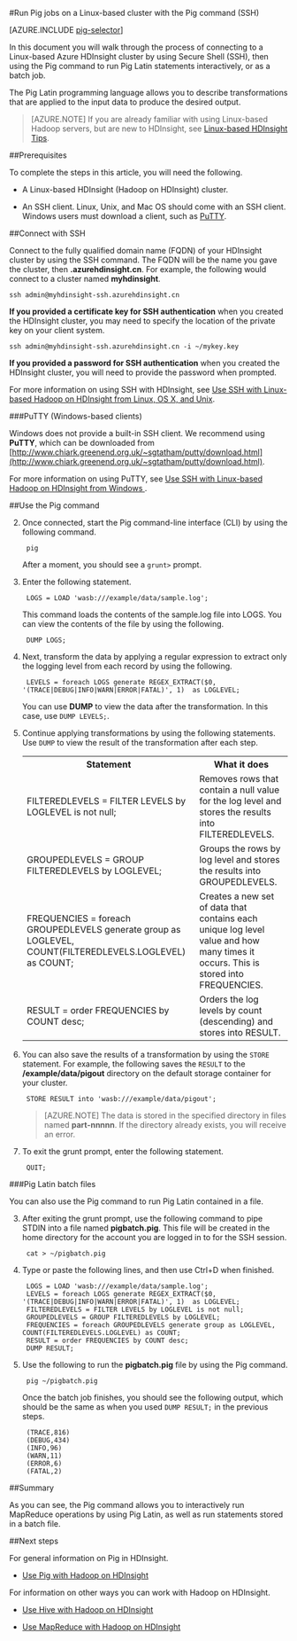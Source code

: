 <properties
   pageTitle="Use Hadoop Pig with SSH on an HDInsight cluster | Windows Azure"
   description="Learn how connect to a Linux-based Hadoop cluster with SSH, and then use the Pig command to run Pig Latin statements interactively, or as a batch job."
   services="hdinsight"
   documentationCenter=""
   authors="Blackmist"
   manager="paulettm"
   editor="cgronlun"
	tags="azure-portal"/>

<tags
	ms.service="hdinsight"
	ms.date="10/09/2015"
	wacn.date=""/>

#Run Pig jobs on a Linux-based cluster with the Pig command (SSH)

[AZURE.INCLUDE [pig-selector](../includes/hdinsight-selector-use-pig.md)]

In this document you will walk through the process of connecting to a Linux-based Azure HDInsight cluster by using Secure Shell (SSH), then using the Pig command to run Pig Latin statements interactively, or as a batch job.

The Pig Latin programming language allows you to describe transformations that are applied to the input data to produce the desired output.

> [AZURE.NOTE] If you are already familiar with using Linux-based Hadoop servers, but are new to HDInsight, see [Linux-based HDInsight Tips](/documentation/articles/hdinsight-hadoop-linux-information).

##<a id="prereq"></a>Prerequisites

To complete the steps in this article, you will need the following.

* A Linux-based HDInsight (Hadoop on HDInsight) cluster.

* An SSH client. Linux, Unix, and Mac OS should come with an SSH client. Windows users must download a client, such as [PuTTY](http://www.chiark.greenend.org.uk/~sgtatham/putty/download.html).

##<a id="ssh"></a>Connect with SSH

Connect to the fully qualified domain name (FQDN) of your HDInsight cluster by using the SSH command. The FQDN will be the name you gave the cluster, then **.azurehdinsight.cn**. For example, the following would connect to a cluster named **myhdinsight**.

	ssh admin@myhdinsight-ssh.azurehdinsight.cn

**If you provided a certificate key for SSH authentication** when you created the HDInsight cluster, you may need to specify the location of the private key on your client system.

	ssh admin@myhdinsight-ssh.azurehdinsight.cn -i ~/mykey.key

**If you provided a password for SSH authentication** when you created the HDInsight cluster, you will need to provide the password when prompted.

For more information on using SSH with HDInsight, see [Use SSH with Linux-based Hadoop on HDInsight from Linux, OS X, and Unix](/documentation/articles/hdinsight-hadoop-linux-use-ssh-unix).

###PuTTY (Windows-based clients)

Windows does not provide a built-in SSH client. We recommend using **PuTTY**, which can be downloaded from [http://www.chiark.greenend.org.uk/~sgtatham/putty/download.html](http://www.chiark.greenend.org.uk/~sgtatham/putty/download.html).

For more information on using PuTTY, see [Use SSH with Linux-based Hadoop on HDInsight from Windows ](/documentation/articles/hdinsight-hadoop-linux-use-ssh-windows).

##<a id="pig"></a>Use the Pig command

2. Once connected, start the Pig command-line interface (CLI) by using the following command.

        pig

	After a moment, you should see a `grunt>` prompt.

3. Enter the following statement.

		LOGS = LOAD 'wasb:///example/data/sample.log';

	This command loads the contents of the sample.log file into LOGS. You can view the contents of the file by using the following.

		DUMP LOGS;

4. Next, transform the data by applying a regular expression to extract only the logging level from each record by using the following.

		LEVELS = foreach LOGS generate REGEX_EXTRACT($0, '(TRACE|DEBUG|INFO|WARN|ERROR|FATAL)', 1)  as LOGLEVEL;

	You can use **DUMP** to view the data after the transformation. In this case, use `DUMP LEVELS;`.

5. Continue applying transformations by using the following statements. Use `DUMP` to view the result of the transformation after each step.

	<table>
	<tr>
	<th>Statement</th><th>What it does</th>
	</tr>
	<tr>
	<td>FILTEREDLEVELS = FILTER LEVELS by LOGLEVEL is not null;</td><td>Removes rows that contain a null value for the log level and stores the results into FILTEREDLEVELS.</td>
	</tr>
	<tr>
	<td>GROUPEDLEVELS = GROUP FILTEREDLEVELS by LOGLEVEL;</td><td>Groups the rows by log level and stores the results into GROUPEDLEVELS.</td>
	</tr>
	<tr>
	<td>FREQUENCIES = foreach GROUPEDLEVELS generate group as LOGLEVEL, COUNT(FILTEREDLEVELS.LOGLEVEL) as COUNT;</td><td>Creates a new set of data that contains each unique log level value and how many times it occurs. This is stored into FREQUENCIES.</td>
	</tr>
	<tr>
	<td>RESULT = order FREQUENCIES by COUNT desc;</td><td>Orders the log levels by count (descending) and stores into RESULT.</td>
	</tr>
	</table>

6. You can also save the results of a transformation by using the `STORE` statement. For example, the following saves the `RESULT` to the **/example/data/pigout** directory on the default storage container for your cluster.

		STORE RESULT into 'wasb:///example/data/pigout';

	> [AZURE.NOTE] The data is stored in the specified directory in files named **part-nnnnn**. If the directory already exists, you will receive an error.

7. To exit the grunt prompt, enter the following statement.

		QUIT;

###Pig Latin batch files

You can also use the Pig command to run Pig Latin contained in a file.

3. After exiting the grunt prompt, use the following command to pipe STDIN into a file named **pigbatch.pig**. This file will be created in the home directory for the account you are logged in to for the SSH session.

		cat > ~/pigbatch.pig

4. Type or paste the following lines, and then use Ctrl+D when finished.

		LOGS = LOAD 'wasb:///example/data/sample.log';
		LEVELS = foreach LOGS generate REGEX_EXTRACT($0, '(TRACE|DEBUG|INFO|WARN|ERROR|FATAL)', 1)  as LOGLEVEL;
		FILTEREDLEVELS = FILTER LEVELS by LOGLEVEL is not null;
		GROUPEDLEVELS = GROUP FILTEREDLEVELS by LOGLEVEL;
		FREQUENCIES = foreach GROUPEDLEVELS generate group as LOGLEVEL, COUNT(FILTEREDLEVELS.LOGLEVEL) as COUNT;
		RESULT = order FREQUENCIES by COUNT desc;
		DUMP RESULT;

5. Use the following to run the **pigbatch.pig** file by using the Pig command.

		pig ~/pigbatch.pig

	Once the batch job finishes, you should see the following output, which should be the same as when you used `DUMP RESULT;` in the previous steps.

		(TRACE,816)
		(DEBUG,434)
		(INFO,96)
		(WARN,11)
		(ERROR,6)
		(FATAL,2)

##<a id="summary"></a>Summary

As you can see, the Pig command allows you to interactively run MapReduce operations by using Pig Latin, as well as run statements stored in a batch file.

##<a id="nextsteps"></a>Next steps

For general information on Pig in HDInsight.

* [Use Pig with Hadoop on HDInsight](/documentation/articles/hdinsight-use-pig)

For information on other ways you can work with Hadoop on HDInsight.

* [Use Hive with Hadoop on HDInsight](/documentation/articles/hdinsight-use-hive)

* [Use MapReduce with Hadoop on HDInsight](/documentation/articles/hdinsight-use-mapreduce)
